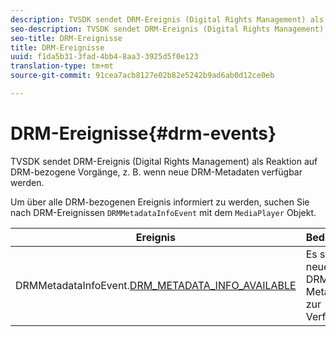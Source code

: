 ```yaml
---
description: TVSDK sendet DRM-Ereignis (Digital Rights Management) als Reaktion auf DRM-bezogene Vorgänge, z. B. wenn neue DRM-Metadaten verfügbar werden.
seo-description: TVSDK sendet DRM-Ereignis (Digital Rights Management) als Reaktion auf DRM-bezogene Vorgänge, z. B. wenn neue DRM-Metadaten verfügbar werden.
seo-title: DRM-Ereignisse
title: DRM-Ereignisse
uuid: f1da5b31-3fad-4bb4-8aa3-3925d5f0e123
translation-type: tm+mt
source-git-commit: 91cea7acb8127e02b82e5242b9ad6ab0d12ce0eb

---
```



# DRM-Ereignisse{#drm-events}

TVSDK sendet DRM-Ereignis (Digital Rights Management) als Reaktion auf DRM-bezogene Vorgänge, z. B. wenn neue DRM-Metadaten verfügbar werden.

Um über alle DRM-bezogenen Ereignis informiert zu werden, suchen Sie nach DRM-Ereignissen `DRMMetadataInfoEvent` mit dem `MediaPlayer` Objekt.

| Ereignis | Bedeutung |
|---|---|
| DRMMetadataInfoEvent.[DRM_METADATA_INFO_AVAILABLE](https://help.adobe.com/en_US/primetime/api/psdk/asdoc-dhls_1.4/com/adobe/mediacore/events/DRMMetadataInfoEvent.html#DRM_METADATA_INFO_AVAILABLE) | Es stehen neue DRM-Metadaten zur Verfügung. |